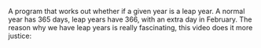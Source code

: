 
A program that works out whether if a given year is a leap year. 
A normal year has 365 days, leap years have 366, with an extra day in February. 
The reason why we have leap years is really fascinating, this video does it more justice:
